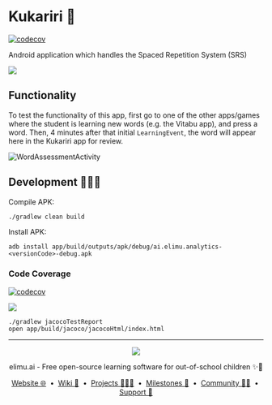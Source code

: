 # Kukariri 🧠

[![codecov](https://codecov.io/gh/elimu-ai/kukariri/branch/main/graph/badge.svg?token=LFJL11C0TC)](https://codecov.io/gh/elimu-ai/kukariri)

Android application which handles the Spaced Repetition System (SRS)

![](https://user-images.githubusercontent.com/15718174/81469350-08eeeb00-9217-11ea-87c6-0d2ea093513e.png)

## Functionality

To test the functionality of this app, first go to one of the other apps/games where the student 
is learning new words (e.g. the Vitabu app), and press a word. Then, 4 minutes after that initial 
`LearningEvent`, the word will appear here in the Kukariri app for review.

![WordAssessmentActivity](https://github.com/user-attachments/assets/e6c5cf75-13f6-4b8b-9978-3756e52dd0a7)

## Development 👩🏽‍💻

Compile APK:

```
./gradlew clean build
```

Install APK:

```
adb install app/build/outputs/apk/debug/ai.elimu.analytics-<versionCode>-debug.apk
```

### Code Coverage

[![codecov](https://codecov.io/gh/elimu-ai/kukariri/branch/main/graph/badge.svg?token=LFJL11C0TC)](https://codecov.io/gh/elimu-ai/kukariri)

[![](https://codecov.io/gh/elimu-ai/kukariri/branch/main/graphs/tree.svg?token=LFJL11C0TC)](https://codecov.io/gh/elimu-ai/kukariri)

```
./gradlew jacocoTestReport
open app/build/jacoco/jacocoHtml/index.html
```

---

<p align="center">
  <img src="https://github.com/elimu-ai/webapp/blob/main/src/main/webapp/static/img/logo-text-256x78.png" />
</p>
<p align="center">
  elimu.ai - Free open-source learning software for out-of-school children ✨🚀
</p>
<p align="center">
  <a href="https://elimu.ai">Website 🌐</a>
  &nbsp;•&nbsp;
  <a href="https://github.com/elimu-ai/wiki#readme">Wiki 📃</a>
  &nbsp;•&nbsp;
  <a href="https://github.com/orgs/elimu-ai/projects?query=is%3Aopen">Projects 👩🏽‍💻</a>
  &nbsp;•&nbsp;
  <a href="https://github.com/elimu-ai/wiki/milestones">Milestones 🎯</a>
  &nbsp;•&nbsp;
  <a href="https://github.com/elimu-ai/wiki#open-source-community">Community 👋🏽</a>
  &nbsp;•&nbsp;
  <a href="https://www.drips.network/app/drip-lists/41305178594442616889778610143373288091511468151140966646158126636698">Support 💜</a>
</p>
